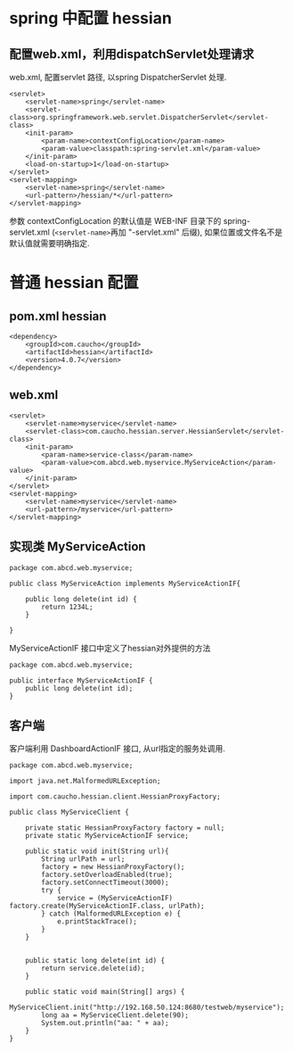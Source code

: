 # spring 中配置 hessian

## 配置web.xml，利用dispatchServlet处理请求
web.xml, 配置servlet 路径, 以spring DispatcherServlet 处理.

	<servlet>
		<servlet-name>spring</servlet-name>
		<servlet-class>org.springframework.web.servlet.DispatcherServlet</servlet-class>
		<init-param>
			<param-name>contextConfigLocation</param-name>
			<param-value>classpath:spring-servlet.xml</param-value>
		</init-param>
		<load-on-startup>1</load-on-startup>
	</servlet>
	<servlet-mapping>
		<servlet-name>spring</servlet-name>
		<url-pattern>/hessian/*</url-pattern>
	</servlet-mapping>

参数 contextConfigLocation 的默认值是 WEB-INF 目录下的 spring-servlet.xml (`<servlet-name>`再加 "-servlet.xml" 后缀), 如果位置或文件名不是默认值就需要明确指定.
# 普通 hessian 配置

## pom.xml hessian

	<dependency>
		<groupId>com.caucho</groupId>
		<artifactId>hessian</artifactId>
		<version>4.0.7</version>
	</dependency>
## web.xml

	<servlet>
		<servlet-name>myservice</servlet-name>
		<servlet-class>com.caucho.hessian.server.HessianServlet</servlet-class>
		<init-param>
			<param-name>service-class</param-name>
			<param-value>com.abcd.web.myservice.MyServiceAction</param-value>
		</init-param>
	</servlet>
	<servlet-mapping>
		<servlet-name>myservice</servlet-name>
		<url-pattern>/myservice</url-pattern>
	</servlet-mapping>
## 实现类 MyServiceAction

	package com.abcd.web.myservice;

	public class MyServiceAction implements MyServiceActionIF{

		public long delete(int id) {
			return 1234L;
		}

	}
MyServiceActionIF 接口中定义了hessian对外提供的方法

	package com.abcd.web.myservice;

	public interface MyServiceActionIF {
		public long delete(int id);
	}

## 客户端
客户端利用 DashboardActionIF 接口, 从url指定的服务处调用.

	package com.abcd.web.myservice;

	import java.net.MalformedURLException;

	import com.caucho.hessian.client.HessianProxyFactory;

	public class MyServiceClient {

		private static HessianProxyFactory factory = null;
		private static MyServiceActionIF service;
		
		public static void init(String url){
			String urlPath = url;
			factory = new HessianProxyFactory();
			factory.setOverloadEnabled(true);
			factory.setConnectTimeout(3000);
			try {
				service = (MyServiceActionIF) factory.create(MyServiceActionIF.class, urlPath);
			} catch (MalformedURLException e) {
				e.printStackTrace();
			}
		}

		
		public static long delete(int id) {
			return service.delete(id);
		}
		
		public static void main(String[] args) {
			MyServiceClient.init("http://192.168.50.124:8680/testweb/myservice");
			long aa = MyServiceClient.delete(90);
			System.out.println("aa: " + aa);
		}
	}
